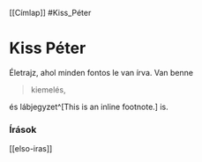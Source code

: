 [[Címlap]] #Kiss_Péter 

# Kiss Péter

Életrajz, ahol minden fontos le van írva. Van benne 

> kiemelés,

és lábjegyzet^[This is an inline footnote.] is.

### Írások

[[elso-iras]]



